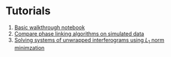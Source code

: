 # Tutorials

1. [Basic walkthrough notebook](notebooks/walkthrough-basic.ipynb)
1. [Compare phase linking algorithms on simulated data](notebooks/simulate-demo.ipynb)
1. [Solving systems of unwrapped interferograms using $L_1$ norm minimzation](notebooks/theory-l1-invert-congruence.ipynb)

<!-- This part of the project documentation will contain step-by-step instructions for learning about generating displacement using Dolphin. -->

<!-- **learning-oriented** approach. You'll learn how to
get started with the code in this project.

**Note:** Expand this section by considering the
following points:

- Help newcomers with getting started
- Teach readers about your library by making them
    write code
- Inspire confidence through examples that work for
    everyone, repeatably
- Give readers an immediate sense of achievement
- Show concrete examples, no abstractions
- Provide the minimum necessary explanation
- Avoid any distractions -->
